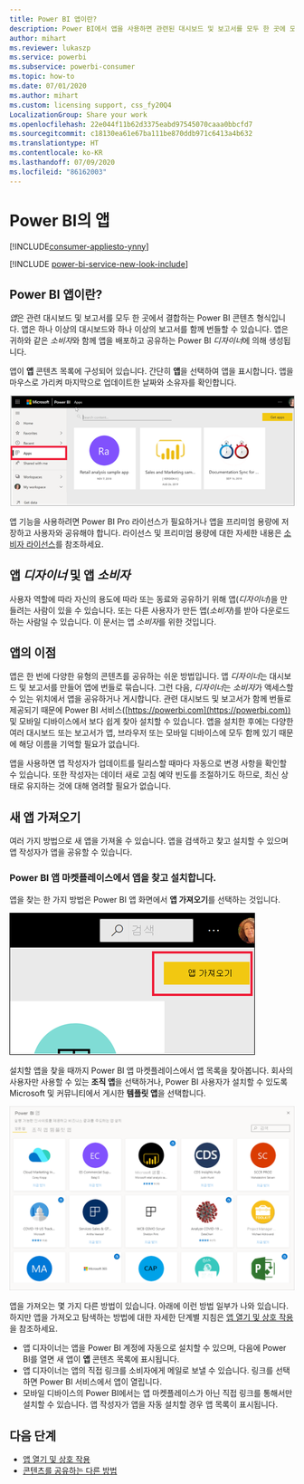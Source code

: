 ```yaml
---
title: Power BI 앱이란?
description: Power BI에서 앱을 사용하면 관련된 대시보드 및 보고서를 모두 한 곳에 모을 수 있습니다.
author: mihart
ms.reviewer: lukaszp
ms.service: powerbi
ms.subservice: powerbi-consumer
ms.topic: how-to
ms.date: 07/01/2020
ms.author: mihart
ms.custom: licensing support, css_fy20Q4
LocalizationGroup: Share your work
ms.openlocfilehash: 22e044f11b62d3375eabd97545070caaa0bbcfd7
ms.sourcegitcommit: c18130ea61e67ba111be870ddb971c6413a4b632
ms.translationtype: HT
ms.contentlocale: ko-KR
ms.lasthandoff: 07/09/2020
ms.locfileid: "86162003"
---
```

# <a name="apps-in-power-bi"></a>Power BI의 앱

[!INCLUDE[consumer-appliesto-ynny](../includes/consumer-appliesto-ynny.md)]

[!INCLUDE [power-bi-service-new-look-include](../includes/power-bi-service-new-look-include.md)]

## <a name="what-is-a-power-bi-app"></a>Power BI 앱이란?
*앱*은 관련 대시보드 및 보고서를 모두 한 곳에서 결합하는 Power BI 콘텐츠 형식입니다. 앱은 하나 이상의 대시보드와 하나 이상의 보고서를 함께 번들할 수 있습니다. 앱은 귀하와 같은 *소비자*와 함께 앱을 배포하고 공유하는 Power BI *디자이너*에 의해 생성됩니다. 

앱이 **앱** 콘텐츠 목록에 구성되어 있습니다. 간단히 **앱**을 선택하여 앱을 표시합니다. 앱을 마우스로 가리켜 마지막으로 업데이트한 날짜와 소유자를 확인합니다. 

![Power BI의 앱](./media/end-user-apps/power-bi-apps-red.png)


앱 기능을 사용하려면 Power BI Pro 라이선스가 필요하거나 앱을 프리미엄 용량에 저장하고 사용자와 공유해야 합니다. 라이선스 및 프리미엄 용량에 대한 자세한 내용은 [소비자 라이선스](end-user-license.md)를 참조하세요.

## <a name="app-designers-and-app-consumers"></a>앱 *디자이너* 및 앱 *소비자*
사용자 역할에 따라 자신의 용도에 따라 또는 동료와 공유하기 위해 앱(*디자이너*)을 만들려는 사람이 있을 수 있습니다. 또는 다른 사용자가 만든 앱(*소비자*)를 받아 다운로드하는 사람일 수 있습니다. 이 문서는 앱 *소비자*를 위한 것입니다.

## <a name="advantages-of-apps"></a>앱의 이점
앱은 한 번에 다양한 유형의 콘텐츠를 공유하는 쉬운 방법입니다. 앱 *디자이너*는 대시보드 및 보고서를 만들어 앱에 번들로 묶습니다. 그런 다음, *디자이너*는 *소비자*가 액세스할 수 있는 위치에서 앱을 공유하거나 게시합니다. 관련 대시보드 및 보고서가 함께 번들로 제공되기 때문에 Power BI 서비스([https://powerbi.com](https://powerbi.com)) 및 모바일 디바이스에서 보다 쉽게 찾아 설치할 수 있습니다. 앱을 설치한 후에는 다양한 여러 대시보드 또는 보고서가 앱, 브라우저 또는 모바일 디바이스에 모두 함께 있기 때문에 해당 이름을 기억할 필요가 없습니다.

앱을 사용하면 앱 작성자가 업데이트를 릴리스할 때마다 자동으로 변경 사항을 확인할 수 있습니다. 또한 작성자는 데이터 새로 고침 예약 빈도를 조절하기도 하므로, 최신 상태로 유지하는 것에 대해 염려할 필요가 없습니다. 

<!-- add conceptual art -->
## <a name="get-a-new-app"></a>새 앱 가져오기
여러 가지 방법으로 새 앱을 가져올 수 있습니다. 앱을 검색하고 찾고 설치할 수 있으며 앱 작성자가 앱을 공유할 수 있습니다. 

### <a name="find-and-install-apps-from-the-power-bi-apps-marketplace"></a>Power BI 앱 마켓플레이스에서 앱을 찾고 설치합니다.
앱을 찾는 한 가지 방법은 Power BI 앱 화면에서 **앱 가져오기**를 선택하는 것입니다. 

![앱 가져오기 아이콘을 보여 주는 앱 화면의 스크린샷](./media/end-user-apps/power-bi-get-apps-icon.png)

설치할 앱을 찾을 때까지 Power BI 앱 마켓플레이스에서 앱 목록을 찾아봅니다. 회사의 사용자만 사용할 수 있는 **조직 앱**을 선택하거나, Power BI 사용자가 설치할 수 있도록 Microsoft 및 커뮤니티에서 게시한 **템플릿 앱**을 선택합니다. 

![Power BI 앱 마켓플레이스](./media/end-user-apps/power-bi-app-marketplace.png)

앱을 가져오는 몇 가지 다른 방법이 있습니다. 아래에 이런 방법 일부가 나와 있습니다. 하지만 앱을 가져오고 탐색하는 방법에 대한 자세한 단계별 지침은 [앱 열기 및 상호 작용](end-user-app-view.md)을 참조하세요.

* 앱 디자이너는 앱을 Power BI 계정에 자동으로 설치할 수 있으며, 다음에 Power BI를 열면 새 앱이 **앱** 콘텐츠 목록에 표시됩니다. 
* 앱 디자이너는 앱의 직접 링크를 소비자에게 메일로 보낼 수 있습니다. 링크를 선택하면 Power BI 서비스에서 앱이 열립니다.
* 모바일 디바이스의 Power BI에서는 앱 마켓플레이스가 아닌 직접 링크를 통해서만 설치할 수 있습니다. 앱 작성자가 앱을 자동 설치할 경우 앱 목록이 표시됩니다. 

## <a name="next-steps"></a>다음 단계
* [앱 열기 및 상호 작용](end-user-app-view.md)
* [콘텐츠를 공유하는 다른 방법](end-user-shared-with-me.md)

